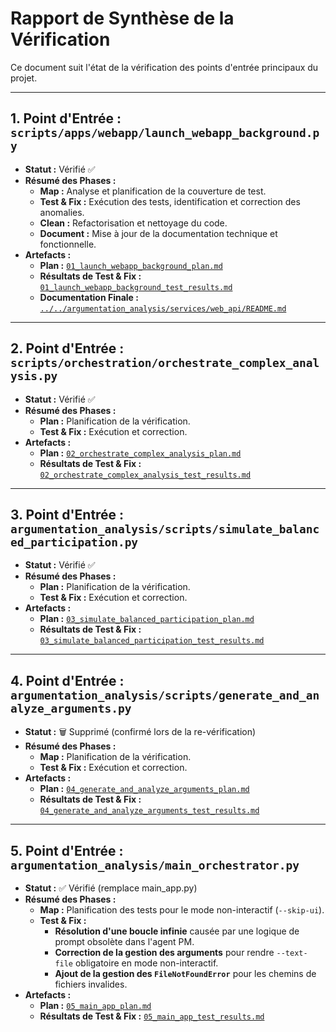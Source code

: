 # Rapport de Synthèse de la Vérification

Ce document suit l'état de la vérification des points d'entrée principaux du projet.

---

## 1. Point d'Entrée : `scripts/apps/webapp/launch_webapp_background.py`

- **Statut :** Vérifié ✅
- **Résumé des Phases :**
    - **Map :** Analyse et planification de la couverture de test.
    - **Test & Fix :** Exécution des tests, identification et correction des anomalies.
    - **Clean :** Refactorisation et nettoyage du code.
    - **Document :** Mise à jour de la documentation technique et fonctionnelle.
- **Artefacts :**
    - **Plan :** [`01_launch_webapp_background_plan.md`](./01_launch_webapp_background_plan.md)
    - **Résultats de Test & Fix :** [`01_launch_webapp_background_test_results.md`](./01_launch_webapp_background_test_results.md)
    - **Documentation Finale :** [`../../argumentation_analysis/services/web_api/README.md`](../../argumentation_analysis/services/web_api/README.md)

---

## 2. Point d'Entrée : `scripts/orchestration/orchestrate_complex_analysis.py`

- **Statut :** Vérifié ✅
- **Résumé des Phases :**
    - **Plan :** Planification de la vérification.
    - **Test & Fix :** Exécution et correction.
- **Artefacts :**
    - **Plan :** [`02_orchestrate_complex_analysis_plan.md`](./02_orchestrate_complex_analysis_plan.md)
    - **Résultats de Test & Fix :** [`02_orchestrate_complex_analysis_test_results.md`](./02_orchestrate_complex_analysis_test_results.md)
---

## 3. Point d'Entrée : `argumentation_analysis/scripts/simulate_balanced_participation.py`

- **Statut :** Vérifié ✅
- **Résumé des Phases :**
    - **Plan :** Planification de la vérification.
    - **Test & Fix :** Exécution et correction.
- **Artefacts :**
    - **Plan :** [`03_simulate_balanced_participation_plan.md`](./03_simulate_balanced_participation_plan.md)
    - **Résultats de Test & Fix :** [`03_simulate_balanced_participation_test_results.md`](./03_simulate_balanced_participation_test_results.md)
---

## 4. Point d'Entrée : `argumentation_analysis/scripts/generate_and_analyze_arguments.py`

- **Statut :** 🗑️ Supprimé (confirmé lors de la re-vérification)
- **Résumé des Phases :**
    - **Map :** Planification de la vérification.
    - **Test & Fix :** Exécution et correction.
- **Artefacts :**
    - **Plan :** [`04_generate_and_analyze_arguments_plan.md`](./04_generate_and_analyze_arguments_plan.md)
    - **Résultats de Test & Fix :** [`04_generate_and_analyze_arguments_test_results.md`](./04_generate_and_analyze_arguments_test_results.md)
---

## 5. Point d'Entrée : `argumentation_analysis/main_orchestrator.py`

- **Statut :** ✅ Vérifié (remplace main_app.py)
- **Résumé des Phases :**
    - **Map :** Planification des tests pour le mode non-interactif (`--skip-ui`).
    - **Test & Fix :**
        - **Résolution d'une boucle infinie** causée par une logique de prompt obsolète dans l'agent PM.
        - **Correction de la gestion des arguments** pour rendre `--text-file` obligatoire en mode non-interactif.
        - **Ajout de la gestion des `FileNotFoundError`** pour les chemins de fichiers invalides.
- **Artefacts :**
    - **Plan :** [`05_main_app_plan.md`](./05_main_app_plan.md)
    - **Résultats de Test & Fix :** [`05_main_app_test_results.md`](./05_main_app_test_results.md)